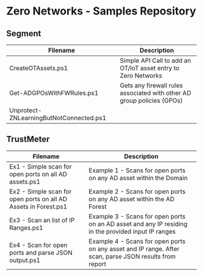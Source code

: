# Zero Networks - Samples Repository
## Segment
|Filename|Description|
|---|---|
|CreateOTAssets.ps1|Simple API Call to add an OT/IoT asset entry to Zero Networks|
|Get-ADGPOsWithFWRules.ps1|Gets any firewall rules associated with other AD group policies (GPOs)|
|Unprotect-ZNLearningButNotConnected.ps1||
## TrustMeter
|Filename|Description|
|---|---|
|Ex1 - Simple scan for open ports on all AD assets.ps1|Example 1 - Scans for open ports on any AD asset within the Domain|
|Ex2 - Simple scan for open ports on all AD Assets in Forest.ps1|Example 2 - Scans for open ports on any AD asset within the AD Forest|
|Ex3 - Scan an list of IP Ranges.ps1|Example 3 - Scans for open ports on an AD asset and any IP residing in the provided input IP ranges|
|Ex4 - Scan for open ports and parse JSON output.ps1|Example 4 - Scans for open ports on any asset and IP range. After scan, parse JSON results from report|
